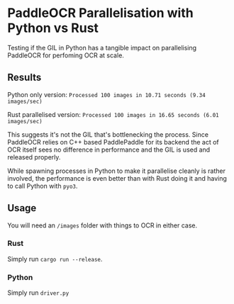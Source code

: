 # PaddleOCR Parallelisation with Python vs Rust

Testing if the GIL in Python has a tangible impact on parallelising PaddleOCR for perfoming OCR at scale.

## Results
Python only version: `Processed 100 images in 10.71 seconds (9.34 images/sec)`

Rust parallelised version: `Processed 100 images in 16.65 seconds (6.01 images/sec)`

This suggests it's not the GIL that's bottlenecking the process. Since PaddleOCR relies on C++ based PaddlePaddle for its backend the act of OCR itself sees no difference in performance and the GIL is used and released properly. 




While spawning processes in Python to make it parallelise cleanly is rather involved, the performance is even better than with Rust doing it and having to call Python with `pyo3`.

## Usage
You will need an `/images` folder with things to OCR in either case.

### Rust
Simply run `cargo run --release`.

### Python
Simply run `driver.py`